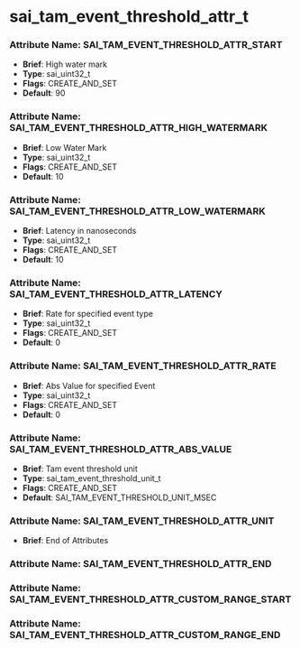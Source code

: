 # **sai_tam_event_threshold_attr_t**
### Attribute Name: **SAI_TAM_EVENT_THRESHOLD_ATTR_START**
- **Brief**: High water mark
- **Type**: sai_uint32_t
- **Flags**: CREATE_AND_SET
- **Default**: 90

### Attribute Name: **SAI_TAM_EVENT_THRESHOLD_ATTR_HIGH_WATERMARK**
- **Brief**: Low Water Mark
- **Type**: sai_uint32_t
- **Flags**: CREATE_AND_SET
- **Default**: 10

### Attribute Name: **SAI_TAM_EVENT_THRESHOLD_ATTR_LOW_WATERMARK**
- **Brief**: Latency in nanoseconds
- **Type**: sai_uint32_t
- **Flags**: CREATE_AND_SET
- **Default**: 10

### Attribute Name: **SAI_TAM_EVENT_THRESHOLD_ATTR_LATENCY**
- **Brief**: Rate for specified event type
- **Type**: sai_uint32_t
- **Flags**: CREATE_AND_SET
- **Default**: 0

### Attribute Name: **SAI_TAM_EVENT_THRESHOLD_ATTR_RATE**
- **Brief**: Abs Value for specified Event
- **Type**: sai_uint32_t
- **Flags**: CREATE_AND_SET
- **Default**: 0

### Attribute Name: **SAI_TAM_EVENT_THRESHOLD_ATTR_ABS_VALUE**
- **Brief**: Tam event threshold unit
- **Type**: sai_tam_event_threshold_unit_t
- **Flags**: CREATE_AND_SET
- **Default**: SAI_TAM_EVENT_THRESHOLD_UNIT_MSEC

### Attribute Name: **SAI_TAM_EVENT_THRESHOLD_ATTR_UNIT**
- **Brief**: End of Attributes

### Attribute Name: **SAI_TAM_EVENT_THRESHOLD_ATTR_END**

### Attribute Name: **SAI_TAM_EVENT_THRESHOLD_ATTR_CUSTOM_RANGE_START**

### Attribute Name: **SAI_TAM_EVENT_THRESHOLD_ATTR_CUSTOM_RANGE_END**



